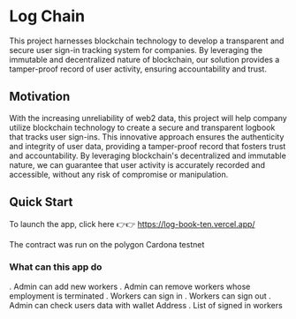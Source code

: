 # Log Chain

This project harnesses blockchain technology to develop a transparent and secure user sign-in tracking system for companies. By leveraging the immutable and decentralized nature of blockchain, our solution provides a tamper-proof record of user activity, ensuring accountability and trust.


## Motivation

With the increasing unreliability of web2 data, this project will help company  utilize blockchain technology to create a secure and transparent logbook that tracks user sign-ins. This innovative approach ensures the authenticity and integrity of user data, providing a tamper-proof record that fosters trust and accountability. By leveraging blockchain's decentralized and immutable nature, we can guarantee that user activity is accurately recorded and accessible, without any risk of compromise or manipulation.

## Quick Start
To launch the app, click here 👉👉 https://log-book-ten.vercel.app/

The contract was run on the polygon Cardona testnet

### What can this app do

. Admin can add new workers
. Admin can remove workers whose employment is terminated
. Workers can sign in
. Workers can sign out
. Admin can check users data with wallet Address
. List of signed in workers
